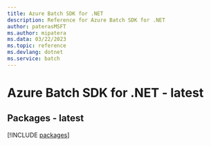 ```yaml
---
title: Azure Batch SDK for .NET
description: Reference for Azure Batch SDK for .NET
author: paterasMSFT
ms.author: mipatera
ms.data: 03/22/2023
ms.topic: reference
ms.devlang: dotnet
ms.service: batch
---
```

# Azure Batch SDK for .NET - latest
## Packages - latest
[!INCLUDE [packages](batch-index.md)]
